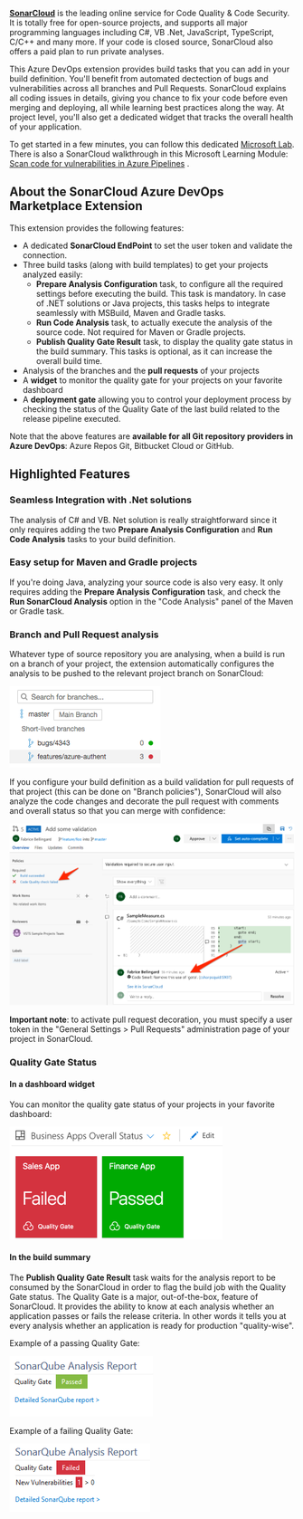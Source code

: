 **[SonarCloud][sc]** is the leading online service for Code Quality & Code Security. It is totally free for open-source projects, and supports all major programming languages including C#, VB .Net, JavaScript, TypeScript, C/C++ and many more. If your code is closed source, SonarCloud also offers a paid plan to run private analyses.

This Azure DevOps extension provides build tasks that you can add in your build definition. You'll benefit from automated dectection of bugs and vulnerabilities across all branches and Pull Requests. SonarCloud explains all coding issues in details, giving you chance to fix your code before even merging and deploying, all while learning best practices along the way. At project level, you'll also get a dedicated widget that tracks the overall health of your application.

To get started in a few minutes, you can follow this dedicated [Microsoft Lab][getstarted]. There is also a SonarCloud walkthrough in this Microsoft Learning Module: [Scan code for vulnerabilities in Azure Pipelines][msft_learn] .

## About the SonarCloud Azure DevOps Marketplace Extension
This extension provides the following features:
* A dedicated **SonarCloud EndPoint** to set the user token and validate the connection.
* Three build tasks (along with build templates) to get your projects analyzed easily:
  * **Prepare Analysis Configuration** task, to configure all the required settings before executing the build. This task is mandatory. In case of .NET solutions or Java projects, this tasks helps to integrate seamlessly with MSBuild, Maven and Gradle tasks.
  * **Run Code Analysis** task, to actually execute the analysis of the source code. Not required for Maven or Gradle projects.
  * **Publish Quality Gate Result** task, to display the quality gate status in the build summary. This tasks is optional, as it can increase the overall build time.
* Analysis of the branches and the **pull requests** of your projects
* A **widget** to monitor the quality gate for your projects on your favorite dashboard
* A **deployment gate** allowing you to control your deployment process by checking the status of the Quality Gate of the last build related to the release pipeline executed.

Note that the above features are **available for all Git repository providers in Azure DevOps**: Azure Repos Git, Bitbucket Cloud or GitHub.

## Highlighted Features
### Seamless Integration with .Net solutions
The analysis of C# and VB. Net solution is really straightforward since it only requires adding the two **Prepare Analysis Configuration** and **Run Code Analysis** tasks to your build definition.

### Easy setup for Maven and Gradle projects
If you're doing Java, analyzing your source code is also very easy. It only requires adding the **Prepare Analysis Configuration** task, and check the **Run SonarCloud Analysis** option in the "Code Analysis" panel of the Maven or Gradle task.

### Branch and Pull Request analysis
Whatever type of source repository you are analysing, when a build is run on a branch of your project, the extension automatically configures the analysis to be pushed to the relevant project branch on SonarCloud:

![Branches](img/branches.png)

If you configure your build definition as a build validation for pull requests of that project (this can be done on "Branch policies"), SonarCloud will also analyze the code changes and decorate the pull request with comments and overall status so that you can merge with confidence:

![PR-Decoration](img/pull-request-decoration.png)

**Important note**: to activate pull request decoration, you must specify a user token in the "General Settings > Pull Requests" administration page of your project in SonarCloud.

### Quality Gate Status

#### In a dashboard widget
You can monitor the quality gate status of your projects in your favorite dashboard:

![Quality Gate Widget](img/widget.png)

#### In the build summary
The **Publish Quality Gate Result** task waits for the analysis report to be consumed by the SonarCloud in order to flag the build job with the Quality Gate status. The Quality Gate is a major, out-of-the-box, feature of SonarCloud. It provides the ability to know at each analysis whether an application passes or fails the release criteria. In other words it tells you at every analysis whether an application is ready for production "quality-wise".

Example of a passing Quality Gate:

![Passed Qualiy Gate](img/sq-analysis-report-passed.png)

Example of a failing Quality Gate:

![Failed Qualiy Gate](img/sq-analysis-report-failed.png)

   [sc]: <https://sonarcloud.io>
   [getstarted]: <https://aka.ms/sonarcloudlab>
   [msft_learn]: https://docs.microsoft.com/en-us/learn/modules/scan-for-vulnerabilities/5-scan-pipeline
